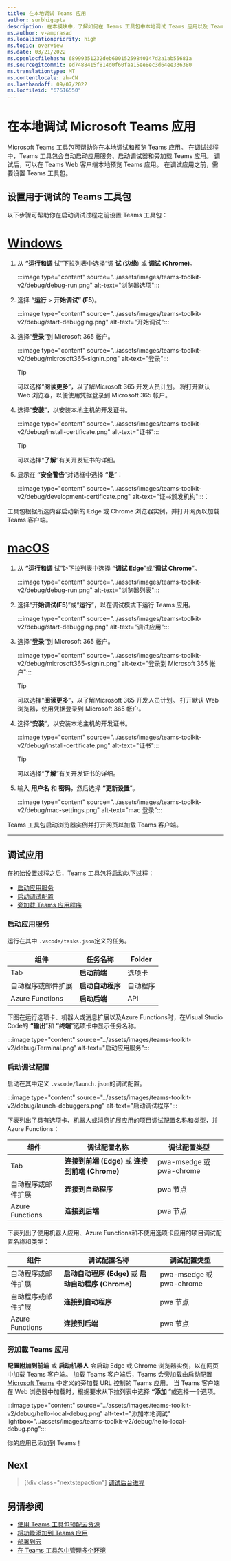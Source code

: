 ```yaml
---
title: 在本地调试 Teams 应用
author: surbhigupta
description: 在本模块中，了解如何在 Teams 工具包中本地调试 Teams 应用以及 Teams 工具包的主要功能
ms.author: v-amprasad
ms.localizationpriority: high
ms.topic: overview
ms.date: 03/21/2022
ms.openlocfilehash: 68999351232deb60015259840147d2a1ab55681a
ms.sourcegitcommit: ed7488415f814d0f60faa15ee8ec3d64ee336380
ms.translationtype: MT
ms.contentlocale: zh-CN
ms.lasthandoff: 09/07/2022
ms.locfileid: "67616550"
---
```

# <a name="debug-your-microsoft-teams-app-locally"></a>在本地调试 Microsoft Teams 应用

Microsoft Teams 工具包可帮助你在本地调试和预览 Teams 应用。 在调试过程中，Teams 工具包会自动启动应用服务、启动调试器和旁加载 Teams 应用。 调试后，可以在 Teams Web 客户端本地预览 Teams 应用。 在调试应用之前，需要设置 Teams 工具包。

## <a name="set-up-your-teams-toolkit-for-debugging"></a>设置用于调试的 Teams 工具包

以下步骤可帮助你在启动调试过程之前设置 Teams 工具包：

# <a name="windows"></a>[Windows](#tab/Windows)

1. 从 **“运行和调** 试”下拉列表中选择“调 **试 (边缘**) 或 **调试 (Chrome)**。

   :::image type="content" source="../assets/images/teams-toolkit-v2/debug/debug-run.png" alt-text="浏览器选项":::

1. 选择 **“运行** > **开始调试” (F5)**。

   :::image type="content" source="../assets/images/teams-toolkit-v2/debug/start-debugging.png" alt-text="开始调试":::

3. 选择“**登录**”到 Microsoft 365 帐户。

   :::image type="content" source="../assets/images/teams-toolkit-v2/debug/microsoft365-signin.png" alt-text="登录":::

   > [!TIP]
   > 可以选择“**阅读更多**”，以了解Microsoft 365 开发人员计划。 将打开默认 Web 浏览器，以便使用凭据登录到 Microsoft 365 帐户。

4. 选择“**安装**”，以安装本地主机的开发证书。

    :::image type="content" source="../assets/images/teams-toolkit-v2/debug/install-certificate.png" alt-text="证书":::

   > [!TIP]
   > 可以选择“**了解**”有关开发证书的详细。

5. 显示在 **“安全警告**”对话框中选择 **“是**”：

    :::image type="content" source="../assets/images/teams-toolkit-v2/debug/development-certificate.png" alt-text="证书颁发机构":::：

工具包根据所选内容启动新的 Edge 或 Chrome 浏览器实例，并打开网页以加载 Teams 客户端。  

# <a name="macos"></a>[macOS](#tab/macOS)

1. 从 **“运行和调** 试”▷下拉列表中选择 **“调试 Edge**”或“**调试 Chrome**”。

   :::image type="content" source="../assets/images/teams-toolkit-v2/debug/debug-run.png" alt-text="浏览器列表":::

1. 选择“**开始调试(F5)**”或“**运行**”，以在调试模式下运行 Teams 应用。

   :::image type="content" source="../assets/images/teams-toolkit-v2/debug/start-debugging.png" alt-text="调试应用":::

3. 选择“**登录**”到 Microsoft 365 帐户。

   :::image type="content" source="../assets/images/teams-toolkit-v2/debug/microsoft365-signin.png" alt-text="登录到 Microsoft 365 帐户":::

   > [!TIP]
   > 可以选择“**阅读更多**”，以了解Microsoft 365 开发人员计划。 打开默认 Web 浏览器，使用凭据登录到 Microsoft 365 帐户。

4. 选择“**安装**”，以安装本地主机的开发证书。

    :::image type="content" source="../assets/images/teams-toolkit-v2/debug/install-certificate.png" alt-text="证书":::

   > [!TIP]
   > 可以选择“**了解**”有关开发证书的详细。

5. 输入 **用户名** 和 **密码**，然后选择 **“更新设置**”。

    :::image type="content" source="../assets/images/teams-toolkit-v2/debug/mac-settings.png" alt-text="mac 登录":::

Teams 工具包启动浏览器实例并打开网页以加载 Teams 客户端。

---

## <a name="debug-your-app"></a>调试应用

在初始设置过程之后，Teams 工具包将启动以下过程：

* [启动应用服务](#starts-app-services)
* [启动调试配置](#launches-debug-configurations)
* [旁加载 Teams 应用程序](#sideloads-the-teams-app)

### <a name="starts-app-services"></a>启动应用服务

运行在其中 `.vscode/tasks.json`定义的任务。

|  组件 |  任务名称  | Folder |
| --- | --- | --- |
|  Tab |  **启动前端** |  选项卡 |
|  自动程序或邮件扩展 |  **启动自动程序** |  自动程序 |
|  Azure Functions |  **启动后端** |  API |

下图在运行选项卡、机器人或消息扩展以及Azure Functions时，在Visual Studio Code的 **“输出**”和 **“终端**”选项卡中显示任务名称。

:::image type="content" source="../assets/images/teams-toolkit-v2/debug/Terminal.png" alt-text="启动应用服务":::

### <a name="launches-debug-configurations"></a>启动调试配置

启动在其中定义 `.vscode/launch.json`的调试配置。

:::image type="content" source="../assets/images/teams-toolkit-v2/debug/launch-debuggers.png" alt-text="启动调试程序":::

下表列出了具有选项卡、机器人或消息扩展应用的项目调试配置名称和类型，并Azure Functions：

|  组件 |  调试配置名称  | 调试配置类型 |
| --- | --- | --- |
|  Tab |  **连接到前端 (Edge)** 或  **连接到前端 (Chrome)**  |  pwa-msedge 或 pwa-chrome  |
|  自动程序或邮件扩展 |   **连接到自动程序** |  pwa 节点 |
| Azure Functions |   **连接到后端** |  pwa 节点 |

下表列出了使用机器人应用、Azure Functions和不使用选项卡应用的项目调试配置名称和类型：

|  组件 |  调试配置名称  | 调试配置类型  |
| --- | --- | --- |
|  自动程序或邮件扩展  | **启动自动程序 (Edge)** 或 **启动自动程序 (Chrome)**  |   pwa-msedge 或 pwa-chrome  |
|  自动程序或邮件扩展  |   **连接到自动程序** |  pwa 节点  |
|  Azure Functions |  **连接到后端** |  pwa 节点 |

### <a name="sideloads-the-teams-app"></a>旁加载 Teams 应用

**配置附加到前端** 或 **启动机器人** 会启动 Edge 或 Chrome 浏览器实例，以在网页中加载 Teams 客户端。 加载 Teams 客户端后，Teams 会旁加载由启动配置 [Microsoft Teams](https://teams.microsoft.com/l/app/>${localTeamsAppId}?installAppPackage=true&webjoin=true&${account-hint}) 中定义的旁加载 URL 控制的 Teams 应用。 当 Teams 客户端在 Web 浏览器中加载时，根据要求从下拉列表中选择 **“添加** ”或选择一个选项。

   :::image type="content" source="../assets/images/teams-toolkit-v2/debug/hello-local-debug.png" alt-text="添加本地调试" lightbox="../assets/images/teams-toolkit-v2/debug/hello-local-debug.png":::

   你的应用已添加到 Teams！

## <a name="next"></a>Next

> [!div class="nextstepaction"]
> [调试后台进程](debug-background-process.md)

## <a name="see-also"></a>另请参阅

* [使用 Teams 工具包预配云资源](provision.md)
* [将功能添加到 Teams 应用](add-capability.md)
* [部署到云](deploy.md)
* [在 Teams 工具包中管理多个环境](TeamsFx-multi-env.md)
